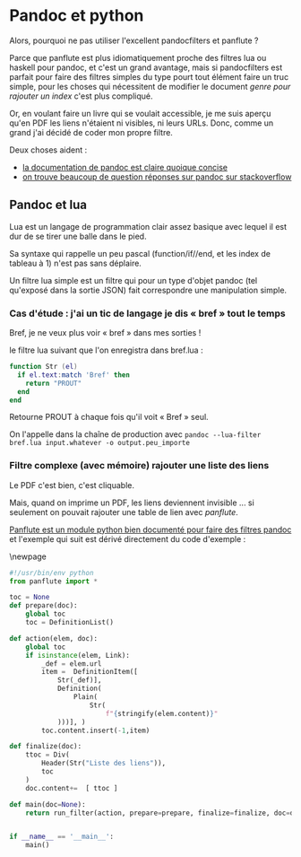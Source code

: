 # Pandoc et python

Alors, pourquoi ne pas utiliser l'excellent pandocfilters et panflute ?

Parce que panflute est plus idiomatiquement proche des filtres lua ou haskell
pour pandoc, et c'est un grand avantage, mais si pandocfilters est parfait pour
faire des filtres simples du type pourt tout élément faire un truc simple, pour
les choses qui nécessitent de modifier le document *genre pour rajouter un
index* c'est plus compliqué.

Or, en voulant faire un livre qui se voulait accessible, je me suis aperçu qu'en
PDF les liens n'étaient ni visibles, ni leurs URLs. Donc, comme un grand j'ai
décidé de coder mon propre filtre.

Deux choses aident :

- [la documentation de pandoc est claire quoique concise](https://pandoc.org/filters.html)
- [on trouve beaucoup de question réponses sur pandoc sur stackoverflow](https://stackoverflow.com/questions/tagged/pandoc?tab=Votes)


## Pandoc et lua

Lua est un langage de programmation clair assez basique avec lequel il est dur
de se tirer une balle dans le pied.

Sa syntaxe qui rappelle un peu pascal (function/if//end, et les index de tableau
à 1) n'est pas sans déplaire.

Un filtre lua simple est un filtre qui pour un type d'objet pandoc (tel
qu'exposé dans la sortie JSON) fait correspondre une manipulation simple.

### Cas d'étude : j'ai un tic de langage je dis « bref » tout le temps

Bref, je ne veux plus voir « bref » dans mes sorties !

le filtre lua suivant que l'on enregistra dans bref.lua :

```lua
function Str (el)
  if el.text:match 'Bref' then
    return "PROUT"
  end
end
```

Retourne PROUT à chaque fois qu'il voit « Bref » seul.

On l'appelle dans la chaîne de production avec 
``` pandoc --lua-filter bref.lua input.whatever -o output.peu_importe ```


### Filtre complexe (avec mémoire) rajouter une liste des liens


Le PDF c'est bien, c'est cliquable.

Mais, quand on imprime un PDF, les liens deviennent invisible ... si seulement
on pouvait rajouter une table de lien avec *panflute*.

[Panflute est un module python bien documenté pour faire des filtres
pandoc](https://scorreia.com/software/panflute/) et l'exemple qui suit est
dérivé directement du code d'exemple :

\newpage


```python
#!/usr/bin/env python
from panflute import *

toc = None
def prepare(doc):
    global toc
    toc = DefinitionList()

def action(elem, doc):
    global toc
    if isinstance(elem, Link):
        _def = elem.url
        item =  DefinitionItem([ 
            Str(_def)],
            Definition(
                Plain(
                    Str(
                        f"{stringify(elem.content)}"
            )))], )
        toc.content.insert(-1,item)

def finalize(doc):
    ttoc = Div(
        Header(Str("Liste des liens")),
        toc
    )
    doc.content+=  [ ttoc ]

def main(doc=None):
    return run_filter(action, prepare=prepare, finalize=finalize, doc=doc)


if __name__ == '__main__':
    main()
```

